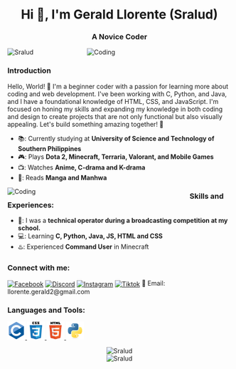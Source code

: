 <h1 align="center">Hi 👋, I'm Gerald Llorente (Sralud)</h1>
<h3 align="center"> A Novice Coder</h3>
<img align="right" alt="Coding" width="325" src="https://github.com/user-attachments/assets/bd40e4e6-9a35-4447-b41d-7063ec7e7ccb">

<p align="left"> <img src="https://komarev.com/ghpvc/?username=Sralud&label=Profile%20views&color=0e75b6&style=flat" alt="Sralud" /> </p>

<h3 align="left">Introduction</h3>
<p align="left">Hello, World! 👋 I'm a beginner coder with a passion for learning more about coding and web development. I've been working with C, Python, and Java, and I have a foundational knowledge of HTML, CSS, and JavaScript. I'm focused on honing my skills and expanding my knowledge in both coding and design to create projects that are not only functional but also visually appealing. Let's build something amazing together! 🌟


- 📚: Currently studying at **University of Science and Technology of Southern Philippines**
- 🎮: Plays **Dota 2, Minecraft, Terraria, Valorant, and Mobile Games**
- 📺: Watches **Anime, C-drama and K-drama**
- 📘: Reads **Manga and Manhwa**

<img align="left" alt="Coding" width="410" src="https://github.com/user-attachments/assets/9eaea6b2-abad-46ea-b26e-9289b620eb5e">

<h3 align="left">Skills and Experiences:</h3>

- 📡: I was a **technical operator during a broadcasting competition at my school.**
- 💻: Learning **C, Python, Java, JS, HTML and CSS**
- ♨️: Experienced **Command User** in Minecraft

<h3 align="left">Connect with me:</h3>
  <a href="https://www.facebook.com/Self.64/" target="_blank"><img align="center" src="https://raw.githubusercontent.com/rahuldkjain/github-profile-readme-generator/master/src/images/icons/Social/facebook.svg" alt="Facebook" height="30" width="40" /></a>
  <a href="https://discord.gg/74jFFFgjNT" target="_blank"><img align="center" src="https://raw.githubusercontent.com/rahuldkjain/github-profile-readme-generator/master/src/images/icons/Social/discord.svg" alt="Discord" height="30" width="40" /></a>
  <a href="https://www.instagram.com/ashuwashuwagenudo/" target="_blank"><img align="center" src="https://raw.githubusercontent.com/rahuldkjain/github-profile-readme-generator/master/src/images/icons/Social/instagram.svg" alt="Instagram" height="30" width="40" /></a>
  <a href="https://www.tiktok.com/@r0ld64" target="_blank"><img align="center" src="https://github.com/davenarchives/DavenArchives/assets/160004612/a908fa6f-e63b-4b18-b6d0-c1e54c54661f" alt="Tiktok" height="30" width="30" /></a>
  📩 Email: llorente.gerald2@gmail.com
</p>

<h3 align="left">Languages and Tools:</h3>
<p align="left"> <a href="https://www.cprogramming.com/" target="_blank" rel="noreferrer"> <img src="https://raw.githubusercontent.com/devicons/devicon/master/icons/c/c-original.svg" alt="c" width="40" height="40"/> </a> <a href="https://www.w3schools.com/css/" target="_blank" rel="noreferrer"> <img src="https://raw.githubusercontent.com/devicons/devicon/master/icons/css3/css3-original-wordmark.svg" alt="css3" width="40" height="40"/> </a> <a href="https://www.w3.org/html/" target="_blank" rel="noreferrer"> <img src="https://raw.githubusercontent.com/devicons/devicon/master/icons/html5/html5-original-wordmark.svg" alt="html5" width="40" height="40"/> </a> <a href="https://www.python.org" target="_blank" rel="noreferrer"> <img src="https://raw.githubusercontent.com/devicons/devicon/master/icons/python/python-original.svg" alt="python" width="40" height="40"/> </a> </p>

<div align="center">
    <img height="295px" src="https://github-readme-stats.vercel.app/api/top-langs?username=Sralud&show_icons=true&locale=en&layout=compact" alt="Sralud"/>
</div>

<div align="center">
    <img height="210px" src="https://github-readme-streak-stats.herokuapp.com/?user=Sralud&" alt="Sralud"/>
</div>
